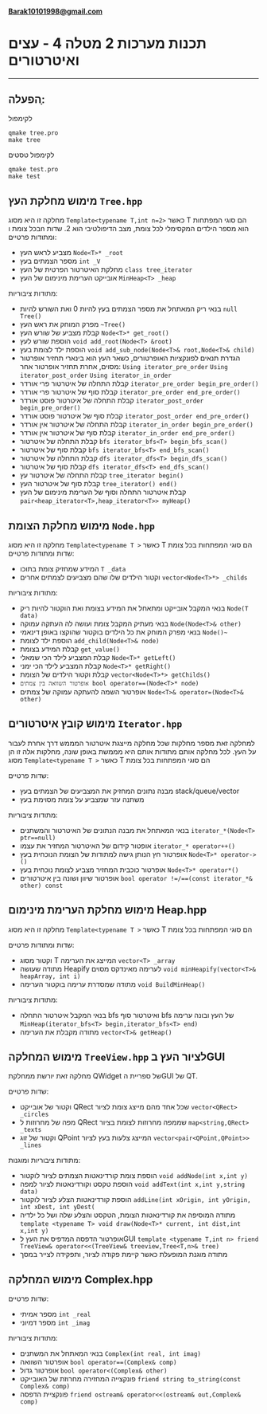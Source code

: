 #### Barak10101998@gmail.com
# תכנות מערכות 2 מטלה 4 - עצים ואיטרטורים
___  
הפעלה:ָ
---
לקימפול
```
qmake tree.pro
make tree
```
לקימפול טסטים
```
qmake test.pro
make test
```

מימוש מחלקת העץ `Tree.hpp`
-
מחלקה זו היא מסוג `Template<typename T,int n=2>` כאשר T  הם סוגי המפתחות בכל צומת וn הוא מספר הילדים המקסימלי לכל צומת, מצב הדיפולטיבי הוא 2.
שדות ומתודות פרטיים:
- מצביע לראש העץ `Node<T>* _root`
- מספר הצמתים בעץ `int _V`
- מחלקת האיטרטור הפרטית של העץ `class tree_iterator`
- אובייקט הערימת מינימום של העץ `MinHeap<T> _heap`

מתודות ציבוריות:
-	בנאי ריק המאתחל את מספר הצמתים בעץ להיות 0 ואת השורש להיות `null Tree()`
-	מפרק המוחק את ראש העץ  `~Tree()`
-	קבלת מצביע של שורש העץ `Node<T>* get_root()`
-	הוספת שורש לעץ `void add_root(Node<T> &root)`
-	הוספת ילד לצומת בעץ `void add_sub_node(Node<T>& root,Node<T>& child)`
  -	הגדרת תנאים לפונקציות האופרטורים, כשאר העץ הוא בינארי תחזיר אופרטור מסוים, אחרת תחזיר אופרטור אחר:
`Using iterator_pre_order`
`Using iterator_post_order`
`Using iterator_in_order`
-	קבלת התחלה של איטרטור פרי אורדר `iterator_pre_order begin_pre_order()`
-	קבלת סוף של איטרטור פרי אורדר `iterator_pre_order end_pre_order()`
-	קבלת התחלה של איטרטור פוסט אורדר `iterator_post_order begin_pre_order()`
-	קבלת סוף של איטרטור פוסט אורדר `iterator_post_order end_pre_order()`
-	קבלת התחלה של איטרטור אין אורדר `iterator_in_order begin_pre_order()`
-	קבלת סוף של איטרטור אין אורדר `iterator_in_order end_pre_order()`
-	קבלת התחלה של איטרטור `bfs iterator_bfs<T> begin_bfs_scan()`
-	קבלת סוף של איטרטור `bfs iterator_bfs<T> end_bfs_scan()`
-	קבלת התחלה של איטרטור `dfs iterator_dfs<T> begin_dfs_scan()`
-	קבלת סוף של איטרטור `dfs iterator_dfs<T> end_dfs_scan()`
-	קבלת התחלה של איטרטור עץ `tree_iterator begin()`
-	קבלת סוף של איטרטור העץ `tree_iterator() end()`
-	קבלת איטרטור התחלה וסוף של הערימת מינימום של העץ `pair<heap_iterator<T>,heap_iterator<T>> myHeap()`

מימוש מחלקת הצומת `Node.hpp`
-
מחלקה זו היא מסוג `Template<typename T >` כאשר T  הם סוגי המפתחות בכל צומת
שדות ומתודות פרטיים:
- המידע שמחזיק צומת בתוכו `T _data`
- וקטור הילדים שלו שהם מצביעים לצמתים אחרים `vector<Node<T>*> _childs`

מתודות ציבוריות:
- בנאי המקבל אובייקט ומתאחל את המידע בצומת ואת הוקטור להיות ריק `Node(T data)`
- בנאי מעתיק המקבל צומת ועושה לה העתקה עמוקה `Node(Node<T>& other)`
- בנאי מפרק המוחק את כל הילדים בוקטור שהוקצו באופן דינאמי `Node()~`
- הוספת ילד לצומת `add_child(Node<T>& node)`
- קבלת המידע בצומת `get_value()`
- קבלת המצביע לילד הכי שמאלי `Node<T>* getLeft()`
- קבלת המצביע לילד הכי ימני `Node<T>* getRight()`
- קבלת וקטור הילדים של הצומת `vector<Node<T>*> getChilds()`
- `אופרטור השוואה בין צמתים bool operator==(Node<T>* node)`
- אופרטור השמה להעתקה עמוקה של צמתים `Node<T>& operator=(Node<T>& other)`

מימוש קובץ איטרטורים `Iterator.hpp`
-
למחלקה זאת מספר מחלקות שכל מחלקה מייצגת איטרטור המממש דרך אחרת לעבור על העץ. לכל מחלקה אותם מתודות אותם היא מממשת באופן שונה, מחלקות אלה זו הן מסוג `Template<typename T >` כאשר T  הם סוגי המפתחות בכל צומת

שדות פרטיים:
- מבנה נתונים המחזיק את המצביעים של הצמתים בעץ stack/queue/vector
- משתנה עזר שמצביע על צומת מסוימת בעץ

מתודות ציבוריות:
- בנאי המאתחל את מבנה הנתונים של האיטרטור והמשתנים `iterator_*(Node<T> ptr==null)`
- אופטור קידום של האיטרטור המחזיר את עצמו `iterator_* operator++()`
- אופרטור חץ הנותן גישה למתודות של הצומת הנוכחית בעץ `Node<T>* operator->()`
- אופרטור כוכבית המחזיר מצביע לצומת נוכחית בעץ `Node<T>* operator*()`
- אופרטור שיוון ושונה בין איטרטורים `bool operator !=/==(const iterator_*& other) const`

מימוש מחלקת הערימת מינימום Heap.hpp
- 
מחלקה זו היא מסוג `Template<typename T >` כאשר T  הם סוגי המפתחות בכל צומת

שדות ומתודות פרטיים:
- וקטור מסוג T המייצג את הערימה `vector<T> _array`
- מתודה שעושה Heapify לערימה מאינדקס מסוים `void minHeapify(vector<T>& heapArray, int i)`
- מתודה שמסדרת ערימה בוקטור הערימה `void BuildMinHeap()`

מתודות ציבוריות:
-  בנאי המקבל איטרטור התחלה bfs ואיטרטור סוף bfs של העץ ובונה ערימה `MinHeap(iterator_bfs<T> begin,iterator_bfs<T> end)`
- מתודה מקבלת את הערימה `vector<T>& getHeap()`

מימוש המחלקה `TreeView.hpp` לציור העץ בGUI
-

מחלקה זאת יורשת ממחלקת QWidget של ספריית הGUI של QT.

שדות פרטיים:
- וקטור של אובייקט QRect שכל אחד מהם מייצג צומת לציור `vector<QRect> _circles`
- מפה של מחרוזות ל QRect שממפה מחרוזות לצומת בציור `map<string,QRect> _texts`
- וקטור של זוג QPoint המייצג צלעות בעץ לציור `vector<pair<QPoint,QPoint>> _lines`

מתודות ציבוריות ומוגנות:
- הוספת צומת קורדינאטות הצמתים לציור לוקטור `void addNode(int x,int y)`
- הוספת טקסט וקורדינאטות לציור למפה `void addText(int x,int y,string data)`
- הוספת קורדינאטות הצלע לציור לוקטור `addLine(int xOrigin, int yOrigin, int xDest, int yDest(`
- מתודה המוסיפה את קורדינאטות הצומת, הטקסט והצלע שלה ושל כל ילדיה `template <typename T> void draw(Node<T>* current, int dist,int x,int y)`
- אופרטור הדפסה המדפיס את העץ לGUI `template <typename T,int n> friend TreeView& operator<<(TreeView& treeview,Tree<T,n>& tree)`
- מתודה מוגנת המופעלת כאשר קיימת פקודה לציור, ותפקידה לצייר במסך

מימוש המחלקה Complex.hpp
- 
שדות פרטיים:
- מספר אמיתי `int _real`
- מספר דמיוני `int _imag`

מתודות ציבוריות:
- בנאי המאתחל את המשתנים `Complex(int real, int imag)`
- אופרטור השוואה `bool operator==(Complex& comp)`
- אופרטור גדול `bool operator<(Complex& other)`
- פונקצייה המחזירה מחרוזת של האובייקט `friend string to_string(const Complex& comp)`
- פונקציית הדפסה `friend ostream& operator<<(ostream& out,Complex& comp)`


